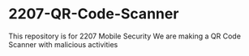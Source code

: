 # 2207-QR-Code-Scanner
This repository is for 2207 Mobile Security
We are making a QR Code Scanner with malicious activities
